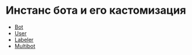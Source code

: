 # Инстанс бота и его кастомизация

* [Bot](bot.md)
* [User](../user/user.md)
* [Labeler](labeler.md)
* [Multibot](multibot.md)
